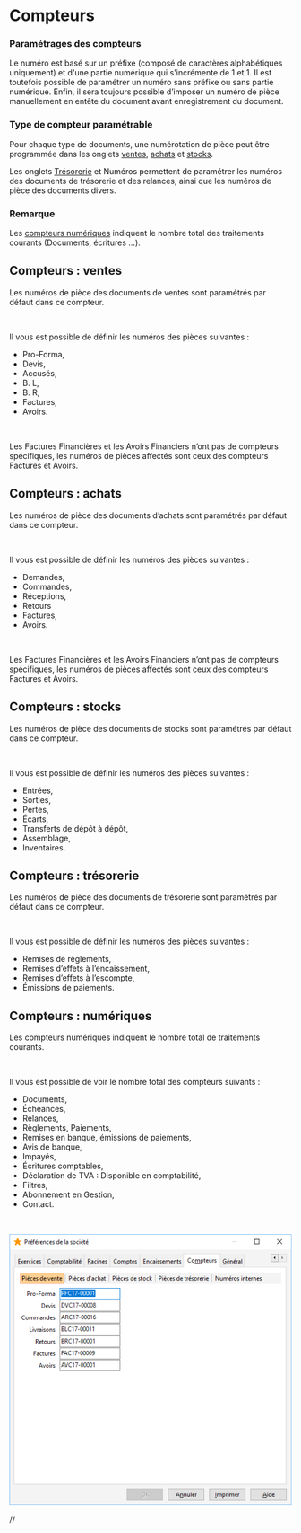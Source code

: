 # Compteurs



### Paramétrages des compteurs


Le numéro est basé sur un préfixe (composé de caractères alphabétiques uniquement) et d'une partie numérique qui s'incrémente de 1 et 1. Il est toutefois possible de paramétrer un numéro sans préfixe ou sans partie numérique. Enfin, il sera toujours possible d’imposer un numéro de pièce manuellement en entête du document avant enregistrement du document.


### Type de compteur paramétrable


Pour chaque type de documents, une numérotation de pièce peut être programmée dans les onglets [ventes](OngletCompteursVentes.htm), [achats](OngletCompteursAchats.htm) et [stocks](OngletCompteursStocks.htm).


Les onglets [Trésorerie](OngletCompteursTresorerie.htm) et Numéros permettent de paramétrer les numéros des documents de trésorerie et des relances, ainsi que les numéros de pièce des documents divers.


### Remarque


Les [compteurs numériques](OngletCompteursNumeriques.htm) indiquent le nombre total des traitements courants (Documents, écritures ...).


## Compteurs : ventes


Les numéros de pièce des documents de ventes sont paramétrés par défaut dans ce compteur.


 


Il vous est possible de définir les numéros des pièces suivantes :


* Pro-Forma,
* Devis,
* Accusés,
* B. L,
* B. R,
* Factures,
* Avoirs.


 


Les Factures Financières et les Avoirs Financiers n’ont pas de compteurs spécifiques, les numéros de pièces affectés sont ceux des compteurs Factures et Avoirs.


## Compteurs : achats


Les numéros de pièce des documents d’achats sont paramétrés par défaut dans ce compteur.


 


Il vous est possible de définir les numéros des pièces suivantes :


* Demandes,
* Commandes,
* Réceptions,
* Retours
* Factures,
* Avoirs.


 


Les Factures Financières et les Avoirs Financiers n’ont pas de compteurs spécifiques, les numéros de pièces affectés sont ceux des compteurs Factures et Avoirs.


## Compteurs : stocks


Les numéros de pièce des documents de stocks sont paramétrés par défaut dans ce compteur.


 


Il vous est possible de définir les numéros des pièces suivantes :


* Entrées,
* Sorties,
* Pertes,
* Écarts,
* Transferts de dépôt à dépôt,
* Assemblage,
* Inventaires.


## Compteurs : trésorerie


Les numéros de pièce des documents de trésorerie sont paramétrés par défaut dans ce compteur.


 


Il vous est possible de définir les numéros des pièces suivantes :


* Remises de règlements,
* Remises d’effets à l’encaissement,
* Remises d’effets à l’escompte,
* Émissions de paiements.


## Compteurs : numériques


Les compteurs numériques indiquent le nombre total de traitements courants.


 


Il vous est possible de voir le nombre total des compteurs suivants :


* Documents,
* Échéances,
* Relances,
* Règlements, Paiements,
* Remises en banque, émissions de paiements,
* Avis de banque,
* Impayés,
* Écritures comptables,
* Déclaration de TVA : Disponible en comptabilité,
* Filtres,
* Abonnement en Gestion,
* Contact.


 


![](../../assets/images/PreferencesSociete/2-8/OngletCompteurs.png)



//<![CDATA[
 if( typeof( FilePopupInit ) != 'function' ) FilePopupInit = new Function();
 FilePopupInit('a1');
 FilePopupInit('a2');
 FilePopupInit('a3');
 FilePopupInit('a4');
 FilePopupInit('a6');
//]]>

